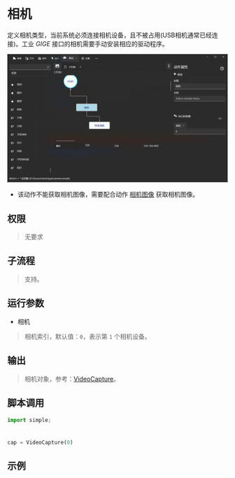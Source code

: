 # 相机 
定义相机类型，当前系统必须连接相机设备，且不被占用(USB相机通常已经连接)。工业 *GIGE* 接口的相机需要手动安装相应的驱动程序。

![TypeCamera](./images/15.png ':size=90%')
* 该动作不能获取相机图像，需要配合动作 [相机图像](./actions/media/VideoFrame.md) 获取相机图像。
## 权限
> 无要求

## 子流程
> 支持。

## 运行参数

* 相机
> 相机索引，默认值：`0`，表示第 `1` 个相机设备。


## 输出

> 相机对象，参考：[VideoCapture](./types/VideoCapture.md)。


## 脚本调用

```python
import simple;


cap = VideoCapture(0)

```

## 示例